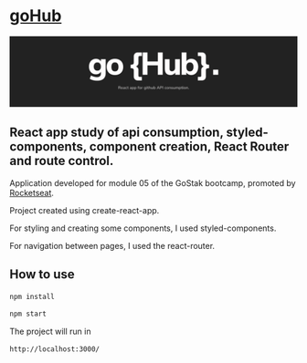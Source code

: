 # [goHub](https://gustavom.github.io/goHub/)

[![React app for github API consumption. User can add a repository to their list and view open issues.](./goHub-readme.png "goBook - React app for github API consumption. User can add a repository to their list and view open issues.")](https://gustavom.github.io/techmind/)

## React app study of api consumption, styled-components, component creation, React Router and route control.

Application developed for module 05 of the GoStak bootcamp, promoted by [Rocketseat](http://www.rocketseat.com.br).

Project created using create-react-app.

For styling and creating some components, I used styled-components.

For navigation between pages, I used the react-router.

## How to use

```sh
npm install
```
```sh
npm start
```
The project will run in
```sh
http://localhost:3000/
```
